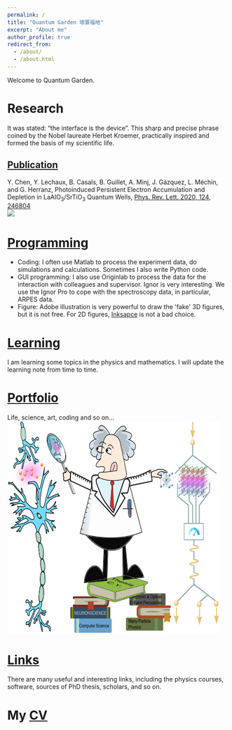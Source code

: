 ```yaml
---
permalink: /
title: "Quantum Garden 琅寰福地"
excerpt: "About me"
author_profile: true
redirect_from:
  - /about/
  - /about.html
---
```

Welcome to Quantum Garden.

Research
======

It was stated: “the interface is the device”. This sharp and precise phrase coined by the Nobel laureate Herbet Kroemer, practically inspired and formed the basis of my scientific life.

[Publication](https://doctoryuchen.github.io/publications/)
------

Y. Chen, Y. Lechaux, B. Casals, B. Guillet, A. Minj, J. Gázquez, L. Méchin, and G. Herranz, Photoinduced Persistent Electron Accumulation and Depletion in LaAlO<sub>3</sub>/SrTiO<sub>3</sub> Quantum Wells, [Phys. Rev. Lett. 2020, 124, 246804](https://doi.org/10.1103/PhysRevLett.124.246804)
<br/><img src='https://journals.aps.org/prl/article/10.1103/PhysRevLett.124.246804/figures/3/medium'>


[Programming](https://doctoryuchen.github.io/coding/)
======
* Coding: I often use Matlab to process the experiment data, do simulations and calculations. Sometimes I also write Python code.
* GUI programming: I also use Originlab to process the data for the interaction with colleagues and supervisor. Ignor is very interesting. We use the Ignor Pro to cope with the spectroscopy data, in particular, ARPES data.
* Figure: Adobe illustration is very powerful to draw the 'fake' 3D figures, but it is not free. For 2D figures, [Inksapce](http://tavmjong.free.fr/INKSCAPE/MANUAL_v16/html/index.html) is not a bad choice.

[Learning](https://doctoryuchen.github.io/learning/)
======
I am learning some topics in the physics and mathematics. I will update the learning note from time to time.


[Portfolio](https://doctoryuchen.github.io/portfolio/)
======
Life, science, art, coding and so on...
<br> <img src='/images/Funny_Cover.png' width="484.25" height="484.25">

[Links](https://doctoryuchen.github.io/links/)
======
There are many useful and interesting links, including the physics courses, software, sources of PhD thesis, scholars, and so on.

My [CV](https://doctoryuchen.github.io/cv/)
======
